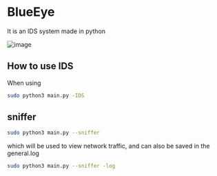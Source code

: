# BlueEye
It is an IDS system made in python

![image](https://github.com/user-attachments/assets/99e1c63d-a461-4666-823e-b88a4701770a)

## How to use IDS
When using
```bash
sudo python3 main.py -IDS
```
## sniffer
```bash
sudo python3 main.py --sniffer
```
which will be used to view network traffic, and can also be saved in the general.log

```bash
sudo python3 main.py --sniffer -log
```
